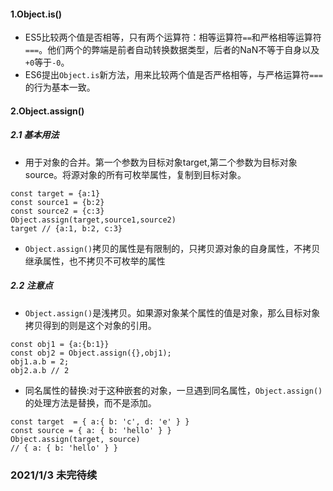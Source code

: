 #### 1.Object.is()
- ES5比较两个值是否相等，只有两个运算符：相等运算符`==`和严格相等运算符`===`。他们两个的弊端是前者自动转换数据类型，后者的NaN不等于自身以及`+0`等于`-0`。
- ES6提出`Object.is`新方法，用来比较两个值是否严格相等，与严格运算符`===`的行为基本一致。

#### 2.Object.assign()
##### 2.1 基本用法
- 用于对象的合并。第一个参数为目标对象target,第二个参数为目标对象source。将源对象的所有可枚举属性，复制到目标对象。
```
const target = {a:1}
const source1 = {b:2}
const source2 = {c:3}
Object.assign(target,source1,source2)
target // {a:1, b:2, c:3}
```
- `Object.assign()`拷贝的属性是有限制的，只拷贝源对象的自身属性，不拷贝继承属性，也不拷贝不可枚举的属性

##### 2.2 注意点
- `Object.assign()`是浅拷贝。如果源对象某个属性的值是对象，那么目标对象拷贝得到的则是这个对象的引用。
```
const obj1 = {a:{b:1}}
const obj2 = Object.assign({},obj1);
obj1.a.b = 2;
obj2.a.b // 2
```
- 同名属性的替换:对于这种嵌套的对象，一旦遇到同名属性，`Object.assign()`的处理方法是替换，而不是添加。
```
const target  = { a:{ b: 'c', d: 'e' } }
const source = { a: { b: 'hello' } }
Object.assign(target, source)
// { a: { b: 'hello' } }
```


### 2021/1/3 未完待续